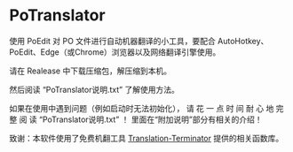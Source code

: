 # PoTranslator
使用 PoEdit 对 PO 文件进行自动机器翻译的小工具，要配合 AutoHotkey、PoEdit、Edge（或Chrome）浏览器以及网络翻译引擎使用。

请在 Realease 中下载压缩包，解压缩到本机。

然后阅读 “PoTranslator说明.txt” 了解使用方法。

如果在使用中遇到问题（例如启动时无法初始化），
请 花 一 点 时 间 耐 心 地 完 整 阅 读 “PoTranslator说明.txt” ！
里面在“附加说明”部分有相关的介绍！

致谢：本软件使用了免费机翻工具 [Translation-Terminator](https://github.com/telppa/Translation-Terminator) 提供的相关函数库。
